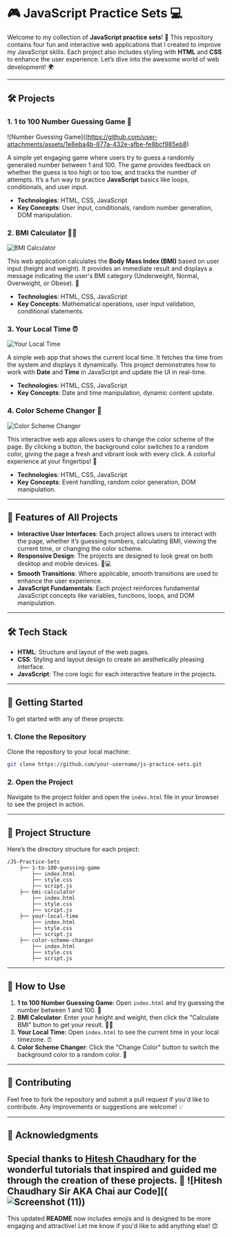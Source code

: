 # 🎮 JavaScript Practice Sets 💻

Welcome to my collection of **JavaScript practice sets**! 🚀 This repository contains four fun and interactive web applications that I created to improve my JavaScript skills. Each project also includes styling with **HTML** and **CSS** to enhance the user experience. Let’s dive into the awesome world of web development! 🌍

---

## 🛠️ Projects

### 1. **1 to 100 Number Guessing Game 🎯**

![Number Guessing Game]((https://github.com/user-attachments/assets/1e8eba4b-877a-432e-afbe-fe8bcf985eb8)

A simple yet engaging game where users try to guess a randomly generated number between 1 and 100. The game provides feedback on whether the guess is too high or too low, and tracks the number of attempts. It’s a fun way to practice **JavaScript** basics like loops, conditionals, and user input.

- **Technologies**: HTML, CSS, JavaScript
- **Key Concepts**: User input, conditionals, random number generation, DOM manipulation.

### 2. **BMI Calculator 🏋️‍♂️**
![BMI Calculator]([https://via.placeholder.com/400x250.png?text=BMI+Calculator](https://github.com/user-attachments/assets/fc8a28e5-c7cc-4645-b085-1935a75bb6e2))

This web application calculates the **Body Mass Index (BMI)** based on user input (height and weight). It provides an immediate result and displays a message indicating the user's BMI category (Underweight, Normal, Overweight, or Obese). 💪

- **Technologies**: HTML, CSS, JavaScript
- **Key Concepts**: Mathematical operations, user input validation, conditional statements.

### 3. **Your Local Time ⏰**

![Your Local Time](https://github.com/user-attachments/assets/c87084e2-2711-4a2c-86d4-44b090209fa4)

A simple web app that shows the current local time. It fetches the time from the system and displays it dynamically. This project demonstrates how to work with **Date** and **Time** in JavaScript and update the UI in real-time.

- **Technologies**: HTML, CSS, JavaScript
- **Key Concepts**: Date and time manipulation, dynamic content update.

### 4. **Color Scheme Changer 🎨**

![Color Scheme Changer](https://via.placeholder.com/400x250.png?text=Your+Local+Time)

This interactive web app allows users to change the color scheme of the page. By clicking a button, the background color switches to a random color, giving the page a fresh and vibrant look with every click. A colorful experience at your fingertips! 🌈

- **Technologies**: HTML, CSS, JavaScript
- **Key Concepts**: Event handling, random color generation, DOM manipulation.

---

## 🌟 Features of All Projects

- **Interactive User Interfaces**: Each project allows users to interact with the page, whether it’s guessing numbers, calculating BMI, viewing the current time, or changing the color scheme.
- **Responsive Design**: The projects are designed to look great on both desktop and mobile devices. 📱💻
- **Smooth Transitions**: Where applicable, smooth transitions are used to enhance the user experience.
- **JavaScript Fundamentals**: Each project reinforces fundamental JavaScript concepts like variables, functions, loops, and DOM manipulation.

---

## 🛠️ Tech Stack

- **HTML**: Structure and layout of the web pages.
- **CSS**: Styling and layout design to create an aesthetically pleasing interface.
- **JavaScript**: The core logic for each interactive feature in the projects.

---

## 🚀 Getting Started

To get started with any of these projects:

### 1. Clone the Repository

Clone the repository to your local machine:

```bash
git clone https://github.com/your-username/js-practice-sets.git
```

### 2. Open the Project

Navigate to the project folder and open the `index.html` file in your browser to see the project in action.

---

## 📂 Project Structure

Here’s the directory structure for each project:

```
/JS-Practice-Sets
    ├── 1-to-100-guessing-game
        ├── index.html
        ├── style.css
        ├── script.js
    ├── bmi-calculator
        ├── index.html
        ├── style.css
        ├── script.js
    ├── your-local-time
        ├── index.html
        ├── style.css
        ├── script.js
    ├── color-scheme-changer
        ├── index.html
        ├── style.css
        ├── script.js
```

---

## 📝 How to Use

1. **1 to 100 Number Guessing Game**: Open `index.html` and try guessing the number between 1 and 100. 🎯
2. **BMI Calculator**: Enter your height and weight, then click the "Calculate BMI" button to get your result. 🏋️‍♂️
3. **Your Local Time**: Open `index.html` to see the current time in your local timezone. ⏰
4. **Color Scheme Changer**: Click the "Change Color" button to switch the background color to a random color. 🎨

---

## 🔄 Contributing

Feel free to fork the repository and submit a pull request if you'd like to contribute. Any improvements or suggestions are welcome! 💡

---

## 🙏 Acknowledgments

Special thanks to **[Hitesh Chaudhary](https://youtube.com/@chaiaurcode?si=aziOvgYBm7fpMD2D)** for the wonderful tutorials that inspired and guided me through the creation of these projects. 🎉
![Hitesh Chaudhary Sir AKA Chai aur Code][(![Screenshot (11)](https://github.com/user-attachments/assets/c0e7ef28-7eda-4b77-8e91-46e1c07c2ae3](https://github.com/user-attachments/assets/c0e7ef28-7eda-4b77-8e91-46e1c07c2ae3)))
---

This updated **README** now includes emojis and is designed to be more engaging and attractive! Let me know if you'd like to add anything else! 😊
